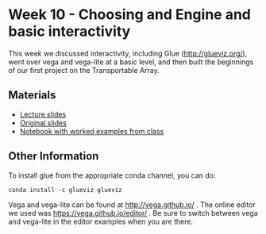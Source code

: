 # Week 10 - Choosing and Engine and basic interactivity

This week we discussed interactivity, including Glue (http://glueviz.org/),
went over vega and vega-lite at a basic level, and then built the beginnings of
our first project on the Transportable Array.

## Materials

 * [Lecture slides](lecture_week10.pdf)
 * [Original slides](https://docs.google.com/presentation/d/1C6PquTurvhCxnz-1EM53IjxHz-7TYk86xxfNf7hAz9g/view)
 * [Notebook with worked examples from class](examples_week10.ipynb)

## Other Information

To install glue from the appropriate conda channel, you can do:

```conda install -c glueviz glueviz```

Vega and vega-lite can be found at http://vega.github.io/ .  The online editor
we used was https://vega.github.io/editor/ .  Be sure to switch between vega
and vega-lite in the editor examples when you are there.

